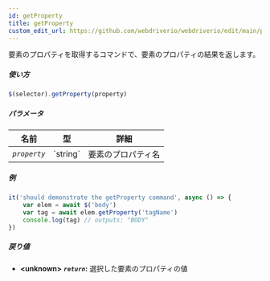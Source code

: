 ```yaml
---
id: getProperty
title: getProperty
custom_edit_url: https://github.com/webdriverio/webdriverio/edit/main/packages/webdriverio/src/commands/element/getProperty.ts
---
```


要素のプロパティを取得するコマンドで、要素のプロパティの結果を返します。

##### 使い方

```js
$(selector).getProperty(property)
```

##### パラメータ

<table>
  <thead>
    <tr>
      <th>名前</th><th>型</th><th>詳細</th>
    </tr>
  </thead>
  <tbody>
    <tr>
      <td><code><var>property</var></code></td>
      <td>`string`</td>
      <td>要素のプロパティ名</td>
    </tr>
  </tbody>
</table>

##### 例

```js title="getProperty.js"
it('should demonstrate the getProperty command', async () => {
    var elem = await $('body')
    var tag = await elem.getProperty('tagName')
    console.log(tag) // outputs: "BODY"
})
```

##### 戻り値

- **&lt;unknown&gt;**
            **<code><var>return</var></code>:** 選択した要素のプロパティの値